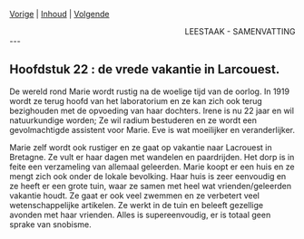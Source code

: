 [Vorige](hfst21_de_oorlog.md) | [Inhoud](inhoudsopgave.md) | [Volgende](hfst23_amerika.md)

<div style="text-align: right">LEESTAAK - SAMENVATTING</div>
---

## Hoofdstuk 22 : de vrede vakantie in Larcouest.

De wereld rond Marie wordt rustig na de woelige tijd van de oorlog. In 1919 wordt ze terug hoofd van het laboratorium en ze kan zich ook terug bezighouden met de opvoeding van haar dochters. Irene is nu 22 jaar en wil natuurkundige worden; Ze wil radium bestuderen en ze wordt een gevolmachtigde assistent voor Marie. Eve is wat moeilijker en veranderlijker.

Marie zelf wordt ook rustiger en ze gaat op vakantie naar Lacrouest in Bretagne. Ze vult er haar dagen met wandelen en paardrijden. Het dorp is in feite een verzameling van allemaal geleerden.  Marie koopt er een huis en ze mengt zich ook onder de lokale bevolking. Haar huis is zeer eenvoudig en ze heeft er een grote tuin, waar ze samen met heel wat vrienden/geleerden vakantie houdt. Ze gaat er ook veel zwemmen en ze verbetert veel wetenschappelijke artikelen. Ze werkt in de tuin en beleeft gezellige avonden met haar vrienden.  Alles is supereenvoudig, er is totaal geen sprake van snobisme.

